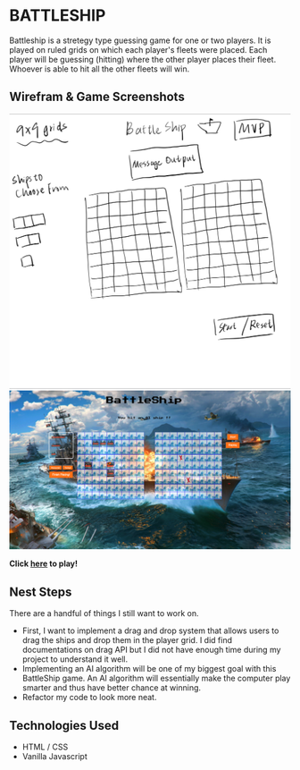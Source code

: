 # BATTLESHIP
Battleship is a stretegy type guessing game for one or two players. It is played on ruled grids on which each player's fleets were placed. Each player will be guessing (hitting) where the other player places their fleet. Whoever is able to hit all the other fleets will win.


## Wirefram & Game Screenshots
![Wire Frame](/imgs/wireframe.jpeg)
![Screen Shot](/imgs/screenshot1.png)


**Click [here](https://elroy-He.github.io/ProjectOne/) to play!**

## Nest Steps
There are a handful of things I still want to work on.
* First, I want to implement a drag and drop system that allows users to drag the ships and drop them in the player grid.
I did find documentations on drag API but I did not have enough time during my project to understand it well.
* Implementing an AI algorithm will be one of my biggest goal with this BattleShip game. An AI algorithm will essentially
make the computer play smarter and thus have better chance at winning.
* Refactor my code to look more neat.

## Technologies Used
* HTML / CSS
* Vanilla Javascript